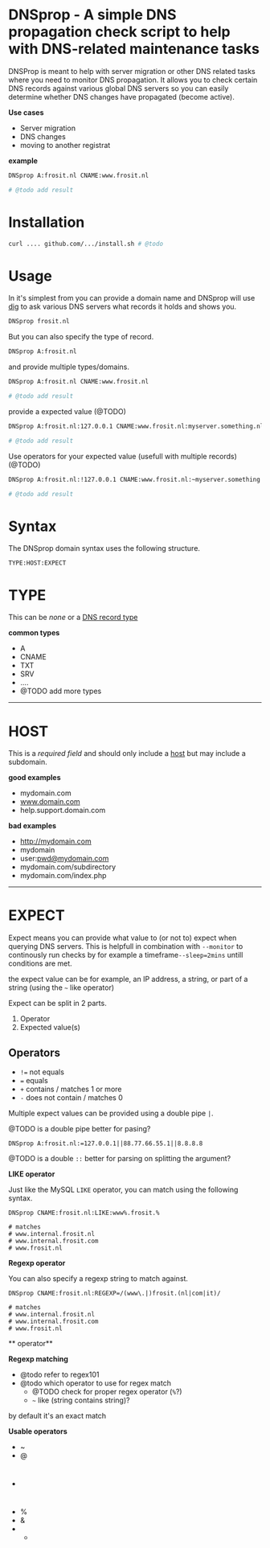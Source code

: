 DNSprop - A simple DNS propagation check script to help with DNS-related maintenance tasks
===============================================================

DNSProp is meant to help with server migration or other DNS related tasks where you need to monitor DNS propagation.
It allows you to check certain DNS records against various global DNS servers so you can easily determine whether DNS changes have propagated (become active).

**Use cases**

* Server migration
* DNS changes
* moving to another registrat

**example**

```bash
DNSprop A:frosit.nl CNAME:www.frosit.nl

# @todo add result
```

# Installation

```bash
curl .... github.com/.../install.sh # @todo
```

# Usage

In it's simplest from you can provide a domain name and DNSprop will use [dig](#) to ask various DNS servers what records it holds and shows you.

```bash
DNSprop frosit.nl
```

But you can also specify the type of record.

```bash
DNSprop A:frosit.nl
```

and provide multiple types/domains.

```bash
DNSprop A:frosit.nl CNAME:www.frosit.nl

# @todo add result
```

provide a expected value (@TODO)

```bash
DNSprop A:frosit.nl:127.0.0.1 CNAME:www.frosit.nl:myserver.something.nl

# @todo add result
```

Use operators for your expected value (usefull with multiple records) (@TODO)

```bash
DNSprop A:frosit.nl:!127.0.0.1 CNAME:www.frosit.nl:~myserver.something.nl TXT:mail.something.com:!~oldmailserver.nl

# @todo add result
```


# Syntax


The DNSprop domain syntax uses the following structure.

`TYPE:HOST:EXPECT`

# TYPE

This can be _none_ or a [DNS record type](#somepage-about-dns-record-type)

**common types**

* A
* CNAME
* TXT
* SRV
* ....
* @TODO add more types


----------


# HOST

This is a _required field_ and should only include a [host](https://datatracker.ietf.org/doc/html/rfc3986#autoid-21) but may include a subdomain.

**good examples**

* mydomain.com
* www.domain.com
* help.support.domain.com

**bad examples**

* http://mydomain.com
* mydomain
* user:pwd@mydomain.com
* mydomain.com/subdirectory
* mydomain.com/index.php


---------



# EXPECT

Expect means you can provide what value to (or not to) expect when querying DNS servers. This is helpfull in combination with `--monitor` to continously run checks by for example a timeframe`--sleep=2mins` untill conditions are met.

the expect value can be for example, an IP address, a string, or part of a string (using the `~` like operator)

Expect can be split in 2 parts.

1. Operator
2. Expected value(s)

## Operators

* `!=` not equals
* `=` equals
* `+` contains / matches 1 or more
* `-` does not contain / matches 0

Multiple expect values can be provided using a double pipe `|`.

@TODO is a double pipe better for pasing?

```shell
DNSprop A:frosit.nl:=127.0.0.1||88.77.66.55.1||8.8.8.8
```

@TODO is a double `::` better for parsing on splitting the argument?

**LIKE operator**

Just like the MySQL `LIKE` operator, you can match using the following syntax.

```shell
DNSprop CNAME:frosit.nl:LIKE:www%.frosit.%

# matches
# www.internal.frosit.nl
# www.internal.frosit.com
# www.frosit.nl
```

**Regexp operator**

You can also specify a regexp string to match against.

```shell
DNSprop CNAME:frosit.nl:REGEXP=/(www\.|)frosit.(nl|com|it)/

# matches
# www.internal.frosit.nl
# www.internal.frosit.com
# www.frosit.nl
```

** operator**



**Regexp matching**

* @todo refer to regex101
* @todo which operator to use for regex match
  * @TODO check for proper regex operator (`%`?)
  * `~` like (string contains string)?

by default it's an exact match

**Usable operators**

* ~
* @
* #
* %
* &
* *